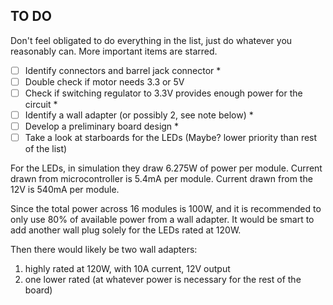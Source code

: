 ## TO DO

Don't feel obligated to do everything in the list, just do whatever you reasonably can. More important items are starred.

- [ ] Identify connectors and barrel jack connector *
- [ ] Double check if motor needs 3.3 or 5V
- [ ] Check if switching regulator to 3.3V provides enough power for the circuit *
- [ ] Identify a wall adapter (or possibly 2, see note below) *
- [ ] Develop a preliminary board design *
- [ ] Take a look at starboards for the LEDs (Maybe? lower priority than rest of the list)

For the LEDs, in simulation they draw 6.275W of power per module. Current drawn from microcontroller is 5.4mA per module. 
Current drawn from the 12V is 540mA per module. 

Since the total power across 16 modules is 100W, and it is recommended to only use 80% of available power from a wall adapter. 
It would be smart to add another wall plug solely for the LEDs rated at 120W. 

Then there would likely be two wall adapters:
1. highly rated at 120W, with 10A current, 12V output
2. one lower rated (at whatever power is necessary for the rest of the board)
